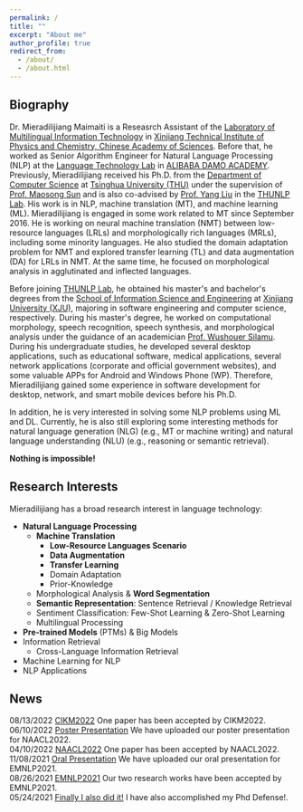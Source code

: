 ```yaml
---
permalink: /
title: ""
excerpt: "About me"
author_profile: true
redirect_from: 
  - /about/
  - /about.html
---
```


Biography
---------

Dr. Mieradilijiang Maimaiti is a Reseasrch Assistant of the [Laboratory of Multilingual Information Technology](http://www.xjipc.cas.cn/XJMITL/) in [Xinjiang Technical Institute of Physics and Chemistry, Chinese Academy of Sciences](http://english.xjipc.cas.cn/). Before that, he worked as Senior Algorithm Engineer for Natural Language Processing (NLP) at the [Language Technology Lab](https://damo.alibaba.com/labs/language-technology) in [ALIBABA DAMO ACADEMY](https://damo.alibaba.com/). 
Previously, Mieradilijiang received his Ph.D. from the [Department of Computer Science](https://www.cs.tsinghua.edu.cn/csen/) at [Tsinghua University (THU)](https://www.tsinghua.edu.cn/en/) under the supervision of [Prof. Maosong Sun](https://nlp.csai.tsinghua.edu.cn/staff/sms/) and is also co-advised by [Prof. Yang Liu](https://nlp.csai.tsinghua.edu.cn/~ly/) in the [THUNLP Lab](https://nlp.csai.tsinghua.edu.cn/).
His work is in NLP, machine translation (MT), and machine learning (ML).
Mieradilijiang is engaged in some work related to MT since September 2016. He is working on neural machine translation (NMT) between low-resource languages (LRLs) and morphologically rich languages (MRLs), including some minority languages. He also studied the domain adaptation problem for NMT and explored transfer learning (TL) and data augmentation (DA) for LRLs in NMT. At the same time, he focused on morphological analysis in agglutinated and inflected languages.

Before joining [THUNLP Lab](https://nlp.csai.tsinghua.edu.cn/), he obtained his master's and bachelor's degrees from the [School of Information Science and Engineering](http://it.xju.edu.cn/) at [Xinjiang University (XJU)](https://www.xju.edu.cn/), majoring in software engineering and computer science, respectively. During his master's degree, he worked on computational morphology, speech recognition, speech synthesis, and morphological analysis under the guidance of an academician [Prof. Wushouer Silamu](https://ysg.ckcest.cn/html/details/3943/index.html). During his undergraduate studies, he developed several desktop applications, such as educational software, medical applications, several network applications (corporate and official government websites), and some valuable APPs for Android and Windows Phone (WP). Therefore, Mieradilijiang gained some experience in software development for desktop, network, and smart mobile devices before his Ph.D.

In addition, he is very interested in solving some NLP problems using ML and DL. Currently, he is also still exploring some interesting methods for natural language generation (NLG) (e.g., MT or machine writing) and natural language understanding (NLU) (e.g., reasoning or semantic retrieval).


<strong>Nothing is impossible!</strong>

Research Interests
------------------
Mieradilijiang has a broad research interest in language technology:
* __Natural Language Processing__
  * __Machine Translation__
    * __Low-Resource Languages Scenario__
    * __Data Augmentation__
    * __Transfer Learning__
    * Domain Adaptation
    * Prior-Knowledge
  * Morphological Analysis & __Word Segmentation__
  * __Semantic Representation__: Sentence Retrieval / Knowledge Retrieval
  * Sentiment Classification: Few-Shot Learning & Zero-Shot Learning
  * Multilingual Processing
* __Pre-trained Models__ (PTMs) & Big Models
* Information Retrieval
  * Cross-Language Information Retrieval
* Machine Learning for NLP
* NLP Applications


News
------
08/13/2022  [CIKM2022]() One paper has been accepted by CIKM2022.  <br>
06/10/2022  [Poster Presentation](https://miradel51.github.io/files/naacl22_video_small.mp4) We have uploaded our poster presentation for NAACL2022. <br>
04/10/2022  [NAACL2022](https://openreview.net/forum?id=rnfgk3iZrbc&referrer=[Tasks](/tasks)) One paper has been accepted by NAACL2022.  <br>
11/08/2021  [Oral Presentation](https://miradel51.github.io/files/emnlp2021_me_video.mp4) We have uploaded our oral presentation for EMNLP2021. <br>
08/26/2021  [EMNLP2021](https://www.linkedin.com/feed/update/urn:li:activity:6836672943502835712/) Our two research works have been accepted by EMNLP2021.  <br>
05/24/2021  [Finally I also did it!](https://www.linkedin.com/feed/update/urn:li:activity:6803196850481463296/) I have also accomplished my Phd Defense!. <br>






<div style="width: 250px; margin: auto;">
		<script type='text/javascript' id='clustrmaps' src='//cdn.clustrmaps.com/map_v2.js?cl=ffffff&w=a&t=tt&d=Y1UFl2nSBtyprQg6cZvmxQXBD9KWFC8yva_6uF5dm34&co=2d78ad&cmo=3acc3a&cmn=ff5353&ct=ffffff'></script>
	
</div>
